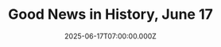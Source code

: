 ---
title: "Good News in History, June 17"
date: 2025-06-17T07:00:00.000Z
category: Human Kindness
externalLink: "https://www.goodnewsnetwork.org/events060617/"
image: ""
excerpt: "Can you spell centennial? 100 years ago toady, the first National Spelling Bee took place in Washington DC created by the newspaper The Louisville Courier-Journal. Nine finalists (six girls and three boys) competed in Washington, where they met President Calvin Coolidge before the competition. It was won by 11-year-old Frank Neuhauser who successfully spelled ‘gladiolus’ a […] The post Good…"
---
